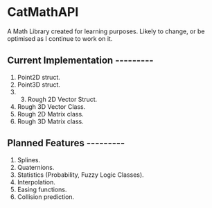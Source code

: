 # CatMathAPI

A Math Library created for learning purposes.
Likely to change, or be optimised as I continue to work on it.  
## Current Implementation ---------
1. Point2D struct. 
2. Point3D struct.
3. 3. Rough 2D Vector Struct. 
4. Rough 3D Vector Class.
5. Rough 2D Matrix class.
6. Rough 3D Matrix class.


## Planned Features ---------
1. Splines. 
2. Quaternions.
3. Statistics (Probability, Fuzzy Logic Classes).
4. Interpolation. 
5. Easing functions. 
6. Collision prediction.  
